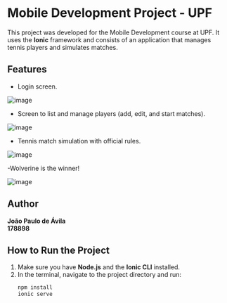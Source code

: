 # Mobile Development Project - UPF

This project was developed for the Mobile Development course at UPF. It uses the **Ionic** framework and consists of an application that manages tennis players and simulates matches.

## Features
- Login screen.
  
![image](https://github.com/user-attachments/assets/87598652-05ce-492c-9d5e-8f2de8ed48b3)

- Screen to list and manage players (add, edit, and start matches).
  
![image](https://github.com/user-attachments/assets/b46ade4d-a920-4aa8-9454-9a010d3c9308)

- Tennis match simulation with official rules.

![image](https://github.com/user-attachments/assets/b544c844-887f-46fe-833b-458a4aacfeff)

-Wolverine is the winner!

![image](https://github.com/user-attachments/assets/1d1b530f-de90-4aeb-a8f8-f2fe53b530e2)


## Author
**João Paulo de Ávila**  
**178898**

## How to Run the Project
1. Make sure you have **Node.js** and the **Ionic CLI** installed.
2. In the terminal, navigate to the project directory and run:
   ```bash
   npm install
   ionic serve
